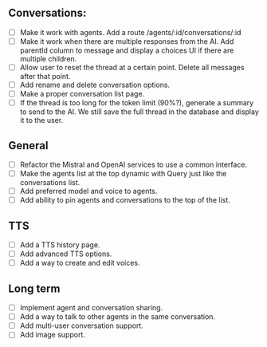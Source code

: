 ## Conversations:

- [ ] Make it work with agents. Add a route /agents/:id/conversations/:id
- [ ] Make it work when there are multiple responses from the AI. Add parentId column to message and display a choices UI if there are multiple children.
- [ ] Allow user to reset the thread at a certain point. Delete all messages after that point.
- [ ] Add rename and delete conversation options.
- [ ] Make a proper conversation list page.
- [ ] If the thread is too long for the token limit (90%?), generate a summary to send to the AI. We still save the full thread in the database and display it to the user.

## General

- [ ] Refactor the Mistral and OpenAI services to use a common interface.
- [ ] Make the agents list at the top dynamic with Query just like the conversations list.
- [ ] Add preferred model and voice to agents.
- [ ] Add ability to pin agents and conversations to the top of the list.

## TTS

- [ ] Add a TTS history page.
- [ ] Add advanced TTS options.
- [ ] Add a way to create and edit voices.

## Long term

- [ ] Implement agent and conversation sharing.
- [ ] Add a way to talk to other agents in the same conversation.
- [ ] Add multi-user conversation support.
- [ ] Add image support.
